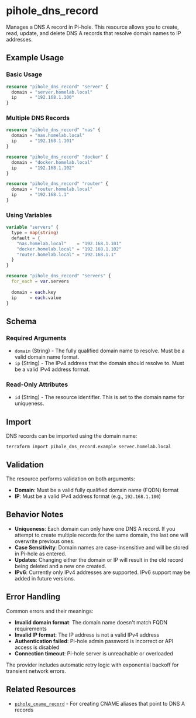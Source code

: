 # pihole_dns_record

Manages a DNS A record in Pi-hole. This resource allows you to create, read, update, and delete DNS A records that resolve domain names to IP addresses.

## Example Usage

### Basic Usage

```terraform
resource "pihole_dns_record" "server" {
  domain = "server.homelab.local"
  ip     = "192.168.1.100"
}
```

### Multiple DNS Records

```terraform
resource "pihole_dns_record" "nas" {
  domain = "nas.homelab.local"
  ip     = "192.168.1.101"
}

resource "pihole_dns_record" "docker" {
  domain = "docker.homelab.local"
  ip     = "192.168.1.102"
}

resource "pihole_dns_record" "router" {
  domain = "router.homelab.local"
  ip     = "192.168.1.1"
}
```

### Using Variables

```terraform
variable "servers" {
  type = map(string)
  default = {
    "nas.homelab.local"    = "192.168.1.101"
    "docker.homelab.local" = "192.168.1.102"
    "router.homelab.local" = "192.168.1.1"
  }
}

resource "pihole_dns_record" "servers" {
  for_each = var.servers
  
  domain = each.key
  ip     = each.value
}
```

## Schema

### Required Arguments

- `domain` (String) - The fully qualified domain name to resolve. Must be a valid domain name format.
- `ip` (String) - The IPv4 address that the domain should resolve to. Must be a valid IPv4 address format.

### Read-Only Attributes

- `id` (String) - The resource identifier. This is set to the domain name for uniqueness.

## Import

DNS records can be imported using the domain name:

```shell
terraform import pihole_dns_record.example server.homelab.local
```

## Validation

The resource performs validation on both arguments:

- **Domain**: Must be a valid fully qualified domain name (FQDN) format
- **IP**: Must be a valid IPv4 address format (e.g., `192.168.1.100`)

## Behavior Notes

- **Uniqueness**: Each domain can only have one DNS A record. If you attempt to create multiple records for the same domain, the last one will overwrite previous ones.
- **Case Sensitivity**: Domain names are case-insensitive and will be stored in Pi-hole as entered.
- **Updates**: Changing either the domain or IP will result in the old record being deleted and a new one created.
- **IPv6**: Currently only IPv4 addresses are supported. IPv6 support may be added in future versions.

## Error Handling

Common errors and their meanings:

- **Invalid domain format**: The domain name doesn't match FQDN requirements
- **Invalid IP format**: The IP address is not a valid IPv4 address
- **Authentication failed**: Pi-hole admin password is incorrect or API access is disabled
- **Connection timeout**: Pi-hole server is unreachable or overloaded

The provider includes automatic retry logic with exponential backoff for transient network errors.

## Related Resources

- [`pihole_cname_record`](./cname_record.md) - For creating CNAME aliases that point to DNS A records